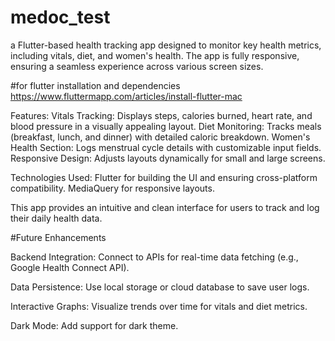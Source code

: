# medoc_test
a Flutter-based health tracking app designed to monitor key health metrics, including vitals, diet, and women's health. The app is fully responsive, ensuring a seamless experience across various screen sizes.

#for flutter installation and dependencies 
https://www.fluttermapp.com/articles/install-flutter-mac

Features:
Vitals Tracking: Displays steps, calories burned, heart rate, and blood pressure in a visually appealing layout.
Diet Monitoring: Tracks meals (breakfast, lunch, and dinner) with detailed caloric breakdown.
Women's Health Section: Logs menstrual cycle details with customizable input fields.
Responsive Design: Adjusts layouts dynamically for small and large screens.

Technologies Used:
Flutter for building the UI and ensuring cross-platform compatibility.
MediaQuery for responsive layouts.

This app provides an intuitive and clean interface for users to track and log their daily health data.

#Future Enhancements

Backend Integration:
Connect to APIs for real-time data fetching (e.g., Google Health Connect API).

Data Persistence:
Use local storage or cloud database to save user logs.

Interactive Graphs:
Visualize trends over time for vitals and diet metrics.

Dark Mode:
Add support for dark theme.
